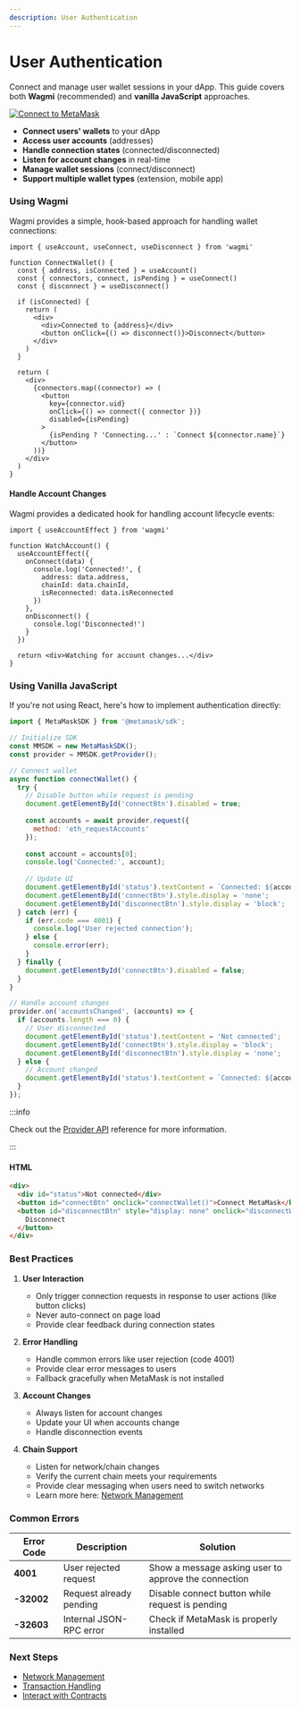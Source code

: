 ```yaml
---
description: User Authentication
---
```


# User Authentication

Connect and manage user wallet sessions in your dApp. This guide covers both **Wagmi** (recommended) and **vanilla JavaScript** approaches.

<div style={{ display: 'flex', gap: '1rem', alignItems: 'flex-start' }}>
    <div style={{ flex: '3' }}>
        <a href="https://metamask-sdk-examples-relink.vercel.app/" target="_blank">
            <img src={require("../_assets/connect.gif").default} alt="Connect to MetaMask" style={{border: '1px solid #DCDCDC', width: '100%'}} />
        </a>
    </div>
    <div style={{ flex: '3' }}>
        <ul>
            <li><strong>Connect users' wallets</strong> to your dApp</li>
            <li><strong>Access user accounts</strong> (addresses)</li>
            <li><strong>Handle connection states</strong> (connected/disconnected)</li>
            <li><strong>Listen for account changes</strong> in real-time</li>
            <li><strong>Manage wallet sessions</strong> (connect/disconnect)</li>
            <li><strong>Support multiple wallet types</strong> (extension, mobile app)</li>
        </ul>
    </div>
</div>


### Using Wagmi

Wagmi provides a simple, hook-based approach for handling wallet connections:

```tsx
import { useAccount, useConnect, useDisconnect } from 'wagmi'

function ConnectWallet() {
  const { address, isConnected } = useAccount()
  const { connectors, connect, isPending } = useConnect()
  const { disconnect } = useDisconnect()

  if (isConnected) {
    return (
      <div>
        <div>Connected to {address}</div>
        <button onClick={() => disconnect()}>Disconnect</button>
      </div>
    )
  }

  return (
    <div>
      {connectors.map((connector) => (
        <button
          key={connector.uid}
          onClick={() => connect({ connector })}
          disabled={isPending}
        >
          {isPending ? 'Connecting...' : `Connect ${connector.name}`}
        </button>
      ))}
    </div>
  )
}
```

#### Handle Account Changes

Wagmi provides a dedicated hook for handling account lifecycle events:

```tsx
import { useAccountEffect } from 'wagmi'

function WatchAccount() {
  useAccountEffect({
    onConnect(data) {
      console.log('Connected!', {
        address: data.address,
        chainId: data.chainId,
        isReconnected: data.isReconnected
      })
    },
    onDisconnect() {
      console.log('Disconnected!')
    }
  })
  
  return <div>Watching for account changes...</div>
}
```

### Using Vanilla JavaScript

If you're not using React, here's how to implement authentication directly:

```javascript
import { MetaMaskSDK } from '@metamask/sdk';

// Initialize SDK
const MMSDK = new MetaMaskSDK();
const provider = MMSDK.getProvider();

// Connect wallet
async function connectWallet() {
  try {
    // Disable button while request is pending
    document.getElementById('connectBtn').disabled = true;
    
    const accounts = await provider.request({ 
      method: 'eth_requestAccounts' 
    });
    
    const account = accounts[0];
    console.log('Connected:', account);
    
    // Update UI
    document.getElementById('status').textContent = `Connected: ${account}`;
    document.getElementById('connectBtn').style.display = 'none';
    document.getElementById('disconnectBtn').style.display = 'block';
  } catch (err) {
    if (err.code === 4001) {
      console.log('User rejected connection');
    } else {
      console.error(err);
    }
  } finally {
    document.getElementById('connectBtn').disabled = false;
  }
}

// Handle account changes
provider.on('accountsChanged', (accounts) => {
  if (accounts.length === 0) {
    // User disconnected
    document.getElementById('status').textContent = 'Not connected';
    document.getElementById('connectBtn').style.display = 'block';
    document.getElementById('disconnectBtn').style.display = 'none';
  } else {
    // Account changed
    document.getElementById('status').textContent = `Connected: ${accounts[0]}`;
  }
});
```

:::info

Check out the [Provider API](/wallet/reference/provider-api) reference for more information.

:::

#### HTML

```html
<div>
  <div id="status">Not connected</div>
  <button id="connectBtn" onclick="connectWallet()">Connect MetaMask</button>
  <button id="disconnectBtn" style="display: none" onclick="disconnectWallet()">
    Disconnect
  </button>
</div>
```

### Best Practices

1. **User Interaction**
   - Only trigger connection requests in response to user actions (like button clicks)
   - Never auto-connect on page load
   - Provide clear feedback during connection states

2. **Error Handling**
   - Handle common errors like user rejection (code 4001)
   - Provide clear error messages to users
   - Fallback gracefully when MetaMask is not installed

3. **Account Changes**
   - Always listen for account changes
   - Update your UI when accounts change
   - Handle disconnection events

4. **Chain Support**
   - Listen for network/chain changes
   - Verify the current chain meets your requirements
   - Provide clear messaging when users need to switch networks
   - Learn more here: [Network Management](/sdk/guides/network-management)

### Common Errors

| Error Code | Description | Solution |
|------------|-------------|----------|
| **4001** | User rejected request | Show a message asking user to approve the connection |
| **-32002** | Request already pending | Disable connect button while request is pending |
| **-32603** | Internal JSON-RPC error | Check if MetaMask is properly installed |

### Next Steps

- [Network Management](/sdk/guides/network-management)
- [Transaction Handling](/sdk/guides/transaction-handling)
- [Interact with Contracts](/sdk/guides/interact-with-contracts)